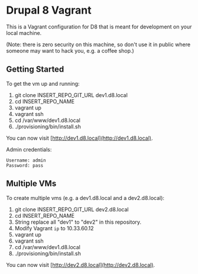 # Drupal 8 Vagrant

This is a Vagrant configuration for D8 that is meant for development on your local machine.

(Note: there is zero security on this machine, so don't use it in public where someone may want to hack you, e.g. a coffee shop.)

## Getting Started

To get the vm up and running:

1. git clone INSERT_REPO_GIT_URL dev1.d8.local
1. cd INSERT_REPO_NAME
1. vagrant up
1. vagrant ssh
1. cd /var/www/dev1.d8.local
1. ./provisioning/bin/install.sh

You can now visit [http://dev1.d8.local](http://dev1.d8.local).

Admin credentials:

```
Username: admin
Password: pass
```

## Multiple VMs

To create multiple vms (e.g. a dev1.d8.local and a dev2.d8.local):

1. git clone INSERT_REPO_GIT_URL dev2.d8.local
1. cd INSERT_REPO_NAME
1. String replace all "dev1" to "dev2" in this repository.
1. Modify Vagrant `ip` to 10.33.60.12
1. vagrant up
1. vagrant ssh
1. cd /var/www/dev1.d8.local
1. ./provisioning/bin/install.sh

You can now visit [http://dev2.d8.local](http://dev2.d8.local).
